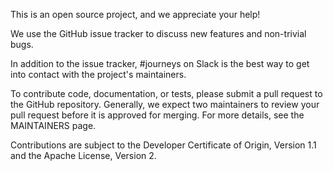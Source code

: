 This is an open source project, and we appreciate your help!

We use the GitHub issue tracker to discuss new features and non-trivial bugs.

In addition to the issue tracker, #journeys on Slack is the best way to get into contact with the project's maintainers.

To contribute code, documentation, or tests, please submit a pull request to the GitHub repository. Generally, we expect two maintainers to review your pull request before it is approved for merging. For more details, see the MAINTAINERS page.

Contributions are subject to the Developer Certificate of Origin, Version 1.1 and the Apache License, Version 2.